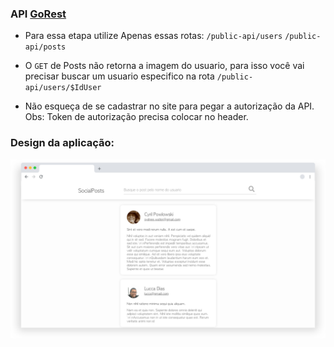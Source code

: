 
 ### API [GoRest](https://gorest.co.in/)
  - Para essa etapa utilize Apenas essas rotas:
``/public-api/users``
``/public-api/posts``

  - O ```GET``` de Posts não retorna a imagem do usuario, para isso você vai precisar buscar um usuario especifico na rota ``/public-api/users/$IdUser``
  
  - Não esqueça de se cadastrar no site para pegar a autorização da API. 
  Obs: Token de autorização precisa colocar no header.

### Design da aplicação:
![alt text](SocialPosts.png)
